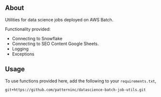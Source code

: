## About

Utilities for data science jobs deployed on AWS Batch.

Functionality provided:
- Connecting to Snowflake
- Connecting to SEO Content Google Sheets.
- Logging
- Exceptions


## Usage

To use functions provided here, add the following to your `requirements.txt`,

```text
git+https://github.com/patterninc/datascience-batch-job-utils.git
```
